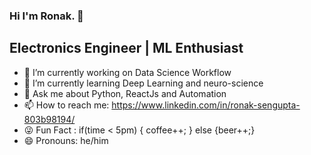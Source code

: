 ### Hi I'm Ronak. 👋

## Electronics Engineer | ML Enthusiast


- 🔭 I’m currently working on Data Science Workflow 
- 🌱 I’m currently learning Deep Learning and neuro-science 
- 💬 Ask me about Python, ReactJs and Automation
- 📫 How to reach me: https://www.linkedin.com/in/ronak-sengupta-803b98194/
- :stuck_out_tongue_winking_eye: Fun Fact : if(time < 5pm) { coffee++; } else {beer++;}
- 😄 Pronouns: he/him



